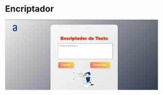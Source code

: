 <h1>Encriptador</h1>

![Imagen del Encriptador](https://github.com/fivur/Encriptador/blob/main/img/IMAGENE%20DEL%20ENCRIPTADOR.png)


